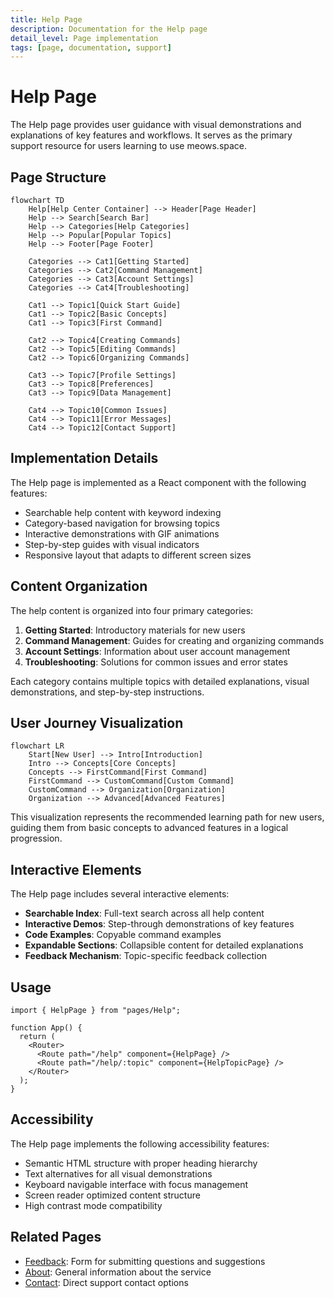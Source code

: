 ```yaml
---
title: Help Page
description: Documentation for the Help page
detail_level: Page implementation
tags: [page, documentation, support]
---
```


# Help Page

The Help page provides user guidance with visual demonstrations and explanations of key features and workflows. It serves as the primary support resource for users learning to use meows.space.

## Page Structure

```mermaid
flowchart TD
    Help[Help Center Container] --> Header[Page Header]
    Help --> Search[Search Bar]
    Help --> Categories[Help Categories]
    Help --> Popular[Popular Topics]
    Help --> Footer[Page Footer]

    Categories --> Cat1[Getting Started]
    Categories --> Cat2[Command Management]
    Categories --> Cat3[Account Settings]
    Categories --> Cat4[Troubleshooting]

    Cat1 --> Topic1[Quick Start Guide]
    Cat1 --> Topic2[Basic Concepts]
    Cat1 --> Topic3[First Command]

    Cat2 --> Topic4[Creating Commands]
    Cat2 --> Topic5[Editing Commands]
    Cat2 --> Topic6[Organizing Commands]

    Cat3 --> Topic7[Profile Settings]
    Cat3 --> Topic8[Preferences]
    Cat3 --> Topic9[Data Management]

    Cat4 --> Topic10[Common Issues]
    Cat4 --> Topic11[Error Messages]
    Cat4 --> Topic12[Contact Support]
```

## Implementation Details

The Help page is implemented as a React component with the following features:

- Searchable help content with keyword indexing
- Category-based navigation for browsing topics
- Interactive demonstrations with GIF animations
- Step-by-step guides with visual indicators
- Responsive layout that adapts to different screen sizes

## Content Organization

The help content is organized into four primary categories:

1. **Getting Started**: Introductory materials for new users
2. **Command Management**: Guides for creating and organizing commands
3. **Account Settings**: Information about user account management
4. **Troubleshooting**: Solutions for common issues and error states

Each category contains multiple topics with detailed explanations, visual demonstrations, and step-by-step instructions.

## User Journey Visualization

```mermaid
flowchart LR
    Start[New User] --> Intro[Introduction]
    Intro --> Concepts[Core Concepts]
    Concepts --> FirstCommand[First Command]
    FirstCommand --> CustomCommand[Custom Command]
    CustomCommand --> Organization[Organization]
    Organization --> Advanced[Advanced Features]
```

This visualization represents the recommended learning path for new users, guiding them from basic concepts to advanced features in a logical progression.

## Interactive Elements

The Help page includes several interactive elements:

- **Searchable Index**: Full-text search across all help content
- **Interactive Demos**: Step-through demonstrations of key features
- **Code Examples**: Copyable command examples
- **Expandable Sections**: Collapsible content for detailed explanations
- **Feedback Mechanism**: Topic-specific feedback collection

## Usage

```tsx
import { HelpPage } from "pages/Help";

function App() {
  return (
    <Router>
      <Route path="/help" component={HelpPage} />
      <Route path="/help/:topic" component={HelpTopicPage} />
    </Router>
  );
}
```

## Accessibility

The Help page implements the following accessibility features:

- Semantic HTML structure with proper heading hierarchy
- Text alternatives for all visual demonstrations
- Keyboard navigable interface with focus management
- Screen reader optimized content structure
- High contrast mode compatibility

## Related Pages

- [Feedback](feedback.md): Form for submitting questions and suggestions
- [About](about.md): General information about the service
- [Contact](contact.md): Direct support contact options
